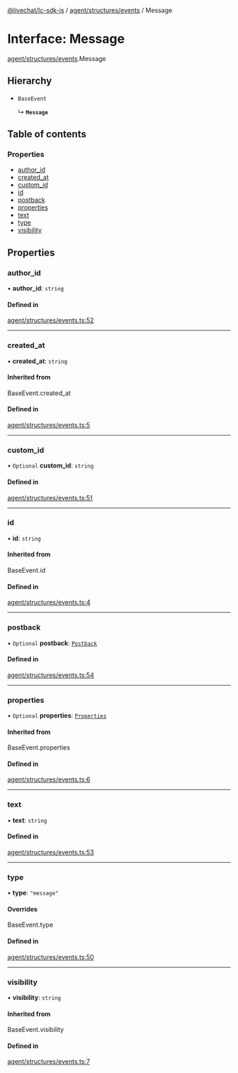 [@livechat/lc-sdk-js](../README.md) / [agent/structures/events](../modules/agent_structures_events.md) / Message

# Interface: Message

[agent/structures/events](../modules/agent_structures_events.md).Message

## Hierarchy

- `BaseEvent`

  ↳ **`Message`**

## Table of contents

### Properties

- [author\_id](agent_structures_events.Message.md#author_id)
- [created\_at](agent_structures_events.Message.md#created_at)
- [custom\_id](agent_structures_events.Message.md#custom_id)
- [id](agent_structures_events.Message.md#id)
- [postback](agent_structures_events.Message.md#postback)
- [properties](agent_structures_events.Message.md#properties)
- [text](agent_structures_events.Message.md#text)
- [type](agent_structures_events.Message.md#type)
- [visibility](agent_structures_events.Message.md#visibility)

## Properties

### author\_id

• **author\_id**: `string`

#### Defined in

[agent/structures/events.ts:52](https://github.com/livechat/lc-sdk-js/blob/125a327/src/agent/structures/events.ts#L52)

___

### created\_at

• **created\_at**: `string`

#### Inherited from

BaseEvent.created\_at

#### Defined in

[agent/structures/events.ts:5](https://github.com/livechat/lc-sdk-js/blob/125a327/src/agent/structures/events.ts#L5)

___

### custom\_id

• `Optional` **custom\_id**: `string`

#### Defined in

[agent/structures/events.ts:51](https://github.com/livechat/lc-sdk-js/blob/125a327/src/agent/structures/events.ts#L51)

___

### id

• **id**: `string`

#### Inherited from

BaseEvent.id

#### Defined in

[agent/structures/events.ts:4](https://github.com/livechat/lc-sdk-js/blob/125a327/src/agent/structures/events.ts#L4)

___

### postback

• `Optional` **postback**: [`Postback`](agent_structures_events.Postback.md)

#### Defined in

[agent/structures/events.ts:54](https://github.com/livechat/lc-sdk-js/blob/125a327/src/agent/structures/events.ts#L54)

___

### properties

• `Optional` **properties**: [`Properties`](agent_structures_structures.Properties.md)

#### Inherited from

BaseEvent.properties

#### Defined in

[agent/structures/events.ts:6](https://github.com/livechat/lc-sdk-js/blob/125a327/src/agent/structures/events.ts#L6)

___

### text

• **text**: `string`

#### Defined in

[agent/structures/events.ts:53](https://github.com/livechat/lc-sdk-js/blob/125a327/src/agent/structures/events.ts#L53)

___

### type

• **type**: ``"message"``

#### Overrides

BaseEvent.type

#### Defined in

[agent/structures/events.ts:50](https://github.com/livechat/lc-sdk-js/blob/125a327/src/agent/structures/events.ts#L50)

___

### visibility

• **visibility**: `string`

#### Inherited from

BaseEvent.visibility

#### Defined in

[agent/structures/events.ts:7](https://github.com/livechat/lc-sdk-js/blob/125a327/src/agent/structures/events.ts#L7)
